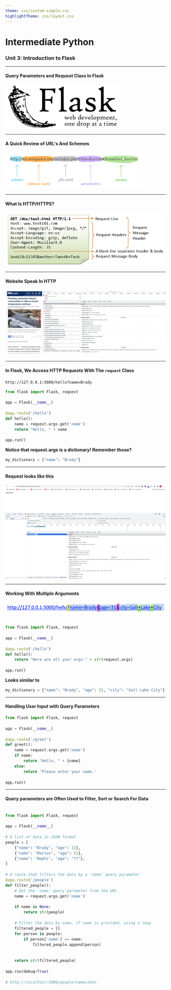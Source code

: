 ```yaml
---
theme: css/custom-simple.css
highlightTheme: css/layout.css
---
```


<!-- .slide: class="center" -->

# Intermediate Python

### Unit 3: Introduction to Flask

---

<!--
paginate: true
footer: 'Unit 3: Introduction to Flask'
-->

#### Query Parameters and Request Class In Flask

<span class="center wide">
<img src="assets/Flask Header.png" />
</span>

---

#### A Quick Review of URL's And Schemes

<span class="centered">
<img src="assets/Example Url.png" />
</span>

---

#### What Is HTTP/HTTPS?

<span class="centered">
<img src="assets/HTTP Request Example.png" />
</span>

---

#### Website Speak In HTTP

<span class="centered">
<img src="assets/Website Traffic.png" />
</span>

---

#### In Flask, We Access HTTP Requests With The `request` Class

`http://127.0.0.1:5000/hello?name=Brady`

```python
from flask import Flask, request

app = Flask(__name__)

@app.route('/hello') 
def hello():     
	name = request.args.get('name')     
	return "Hello, " + name

app.run()
```

**Notice that request.args is a dictionary! Remember those?**

```python
my_dictionary = {"name": "Brady"}
```

---

#### Request looks like this

<span class="centered">
<img src="assets/Chrome Request.png" />
</span>

---

#### Working With Multiple Arguments

<span class="centered">
<img src="assets/Query Param Example.png" />
</span>

```python

from flask import Flask, request

app = Flask(__name__)

@app.route('/hello') 
def hello():     
	return "Here are all your args:" + str(request.args)

app.run()
```

**Looks similar to**

```python
my_dictionary = {"name": "Brady", "age": 31, "city": "Salt Lake City"}
```

---

#### Handling User Input with Query Parameters

```python
from flask import Flask, request  

app = Flask(__name__)  

@app.route('/greet') 
def greet():     
	name = request.args.get('name')  
	if name:
		return "Hello, " + {name}
	else:
		return 'Please enter your name.'

app.run()
```

---

#### Query parameters are Often Used to Filter, Sort or Search For Data

```python

from flask import Flask, request

app = Flask(__name__)

# A list of data in JSON format
people = [
    {"name": "Brady", "age": 31},
    {"name": "Marcos", "age": 31},
    {"name": "Nephi", "age": "??"},
]

# A route that filters the data by a 'name' query parameter
@app.route('/people')
def filter_people():
    # Get the 'name' query parameter from the URL
    name = request.args.get('name')
    
    if name is None:
        return str(people)

    # Filter the data by name, if name is provided, using a loop
    filtered_people = []
    for person in people:
        if person['name'] == name:
            filtered_people.append(person)


    return str(filtered_people)

app.run(debug=True)

# http://localhost:5000/people?name=John
```
